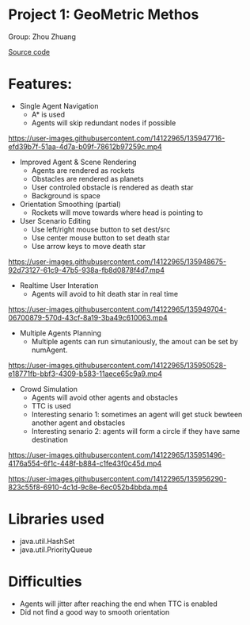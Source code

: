 # Project 1: GeoMetric Methos
Group: Zhou Zhuang

[Source code](Proj1_Test)
# Features:
- Single Agent Navigation
  - A* is used
  - Agents will skip redundant nodes if possible

https://user-images.githubusercontent.com/14122965/135947716-efd39b7f-51aa-4d7a-b09f-78612b97259c.mp4

- Improved Agent & Scene Rendering
  - Agents are rendered as rockets
  - Obstacles are rendered as planets
  - User controled obstacle is rendered as death star
  - Background is space
- Orientation Smoothing (partial)
  - Rockets will move towards where head is pointing to
- User Scenario Editing
  - Use left/right mouse button to set dest/src
  - Use center mouse button to set death star
  - Use arrow keys to move death star

https://user-images.githubusercontent.com/14122965/135948675-92d73127-61c9-47b5-938a-fb8d0878f4d7.mp4

- Realtime User Interation
  - Agents will avoid to hit death star in real time

https://user-images.githubusercontent.com/14122965/135949704-06700879-570d-43cf-8a19-3ba49c610063.mp4

- Multiple Agents Planning
  - Multiple agents can run simutaniously, the amout can be set by numAgent.

https://user-images.githubusercontent.com/14122965/135950528-e18771fb-bbf3-4309-b583-11aece65c9a9.mp4

- Crowd Simulation
  - Agents will avoid other agents and obstacles
  - TTC is used
  - Interesting senario 1: sometimes an agent will get stuck bewteen another agent and obstacles
  - Interesting senario 2: agents will form a circle if they have same destination

https://user-images.githubusercontent.com/14122965/135951496-4176a554-6f1c-448f-b884-c1fe43f0c45d.mp4

https://user-images.githubusercontent.com/14122965/135956290-823c55f8-6910-4c1d-9c8e-6ec052b4bbda.mp4

# Libraries used
- java.util.HashSet
- java.util.PriorityQueue

# Difficulties
- Agents will jitter after reaching the end when TTC is enabled
- Did not find a good way to smooth orientation
